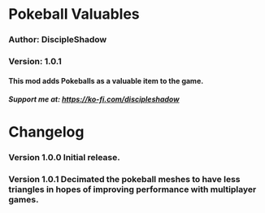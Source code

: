 # Pokeball Valuables
### Author: DiscipleShadow
### Version: 1.0.1

#### This mod adds Pokeballs as a valuable item to the game.

##### Support me at: https://ko-fi.com/discipleshadow

# Changelog
### Version 1.0.0 Initial release.
### Version 1.0.1 Decimated the pokeball meshes to have less triangles in hopes of improving performance with multiplayer games.
